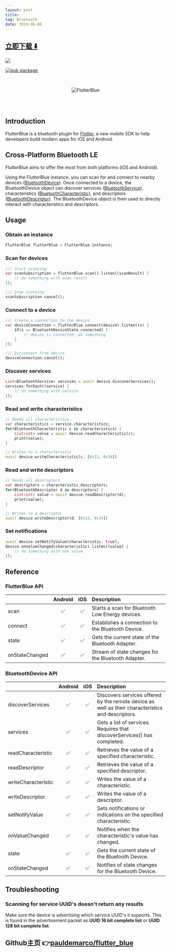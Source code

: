 ```yaml
---
layout: post
title:  
tag: Bluetooth
date: 2019-06-08
---
```


 


## [立即下载 ️⬇️ ](https://codeload.github.com/pauldemarco/flutter_blue/zip/master) 
<p-9> 

 
![](https://flutterawesome.com/content/images/2018/12/flutter_blue.jpg)
 
>
> 
>

 
[![pub package](https://img.shields.io/pub/v/flutter_blue.svg)](https://pub.dartlang.org/packages/flutter_blue)

<br>
<p align="center">
<img alt="FlutterBlue" src="https://github.com/pauldemarco/flutter_blue/blob/master/site/flutterblue.png?raw=true" />
</p>
<br><br>

## Introduction

FlutterBlue is a bluetooth plugin for [Flutter](http://www.flutter.io), a new mobile SDK to help developers build modern apps for iOS and Android.

## Cross-Platform Bluetooth LE
FlutterBlue aims to offer the most from both platforms (iOS and Android).

Using the FlutterBlue instance, you can scan for and connect to nearby devices ([BluetoothDevice](#bluetoothdevice-api)).
Once connected to a device, the BluetoothDevice object can discover services ([BluetoothService](lib/src/bluetooth_service.dart)), characteristics ([BluetoothCharacteristic](lib/src/bluetooth_characteristic.dart)), and descriptors ([BluetoothDescriptor](lib/src/bluetooth_descriptor.dart)).
The BluetoothDevice object is then used to directly interact with characteristics and descriptors.

## Usage
### Obtain an instance
```dart
FlutterBlue flutterBlue = FlutterBlue.instance;
```

### Scan for devices
```dart
/// Start scanning
var scanSubscription = flutterBlue.scan().listen((scanResult) {
    // do something with scan result
});

/// Stop scanning
scanSubscription.cancel();
```

### Connect to a device
```dart
/// Create a connection to the device
var deviceConnection = flutterBlue.connect(device).listen((s) {
    if(s == BluetoothDeviceState.connected) {
        // device is connected, do something
    }
});

/// Disconnect from device
deviceConnection.cancel();
```

### Discover services
```dart
List<BluetoothService> services = await device.discoverServices();
services.forEach((service) {
    // do something with service
});
```

### Read and write characteristics
```dart
// Reads all characteristics
var characteristics = service.characteristics;
for(BluetoothCharacteristic c in characteristics) {
    List<int> value = await device.readCharacteristic(c);
    print(value);
}

// Writes to a characteristic
await device.writeCharacteristic(c, [0x12, 0x34])
```

### Read and write descriptors
```dart
// Reads all descriptors
var descriptors = characteristic.descriptors;
for(BluetoothDescriptor d in descriptors) {
    List<int> value = await device.readDescriptor(d);
    print(value);
}

// Writes to a descriptor
await device.writeDescriptor(d, [0x12, 0x34])
```

### Set notifications
```dart
await device.setNotifyValue(characteristic, true);
device.onValueChanged(characteristic).listen((value) {
    // do something with new value
});
```

## Reference
### FlutterBlue API
|                  |      Android       |         iOS          |             Description            |
| :--------------- | :----------------: | :------------------: |  :-------------------------------- |
| scan             | :white_check_mark: |  :white_check_mark:  | Starts a scan for Bluetooth Low Energy devices. |
| connect          | :white_check_mark: |  :white_check_mark:  | Establishes a connection to the Bluetooth Device. |
| state            | :white_check_mark: |  :white_check_mark:  | Gets the current state of the Bluetooth Adapter. |
| onStateChanged   | :white_check_mark: |  :white_check_mark:  | Stream of state changes for the Bluetooth Adapter. |

### BluetoothDevice API
|                             |       Android        |         iOS          |             Description            |
| :-------------------------- | :------------------: | :------------------: |  :-------------------------------- |
| discoverServices            |  :white_check_mark:  |  :white_check_mark:  | Discovers services offered by the remote device as well as their characteristics and descriptors. |
| services                    |  :white_check_mark:  |  :white_check_mark:  | Gets a list of services. Requires that discoverServices() has completed. |
| readCharacteristic          |  :white_check_mark:  |  :white_check_mark:  | Retrieves the value of a specified characteristic.  |
| readDescriptor              |  :white_check_mark:  |  :white_check_mark:  | Retrieves the value of a specified descriptor.  |
| writeCharacteristic         |  :white_check_mark:  |  :white_check_mark:  | Writes the value of a characteristic. |
| writeDescriptor             |  :white_check_mark:  |  :white_check_mark:  | Writes the value of a descriptor. |
| setNotifyValue              |  :white_check_mark:  |  :white_check_mark:  | Sets notifications or indications on the specified characteristic. |
| onValueChanged              |  :white_check_mark:  |  :white_check_mark:  | Notifies when the characteristic's value has changed. |
| state                       |  :white_check_mark:  |  :white_check_mark:  | Gets the current state of the Bluetooth Device. |
| onStateChanged              |  :white_check_mark:  |  :white_check_mark:  | Notifies of state changes for the Bluetooth Device. |


## Troubleshooting
### Scanning for service UUID's doesn't return any results
Make sure the device is advertising which service UUID's it supports.  This is found in the advertisement
packet as **UUID 16 bit complete list** or **UUID 128 bit complete list**.

## Github主页 👉[pauldemarco/flutter_blue](http://github.com/pauldemarco/flutter_blue)